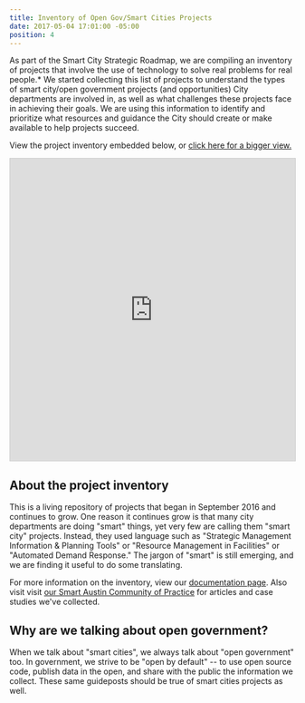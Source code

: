 ```yaml
---
title: Inventory of Open Gov/Smart Cities Projects
date: 2017-05-04 17:01:00 -05:00
position: 4
---
```


As part of the Smart City Strategic Roadmap, we are compiling an inventory of projects that involve the use of technology to solve real problems for real people.\* We started collecting this list of projects to understand the types of smart city/open government projects (and opportunities) City departments are involved in, as well as what challenges these projects face in achieving their goals. We are using this information to identify and prioritize what resources and guidance the City should create or make available to help projects succeed.

View the project inventory embedded below, or  [click here for a bigger view.](https://airtable.com/embed/shrw1eaApYvCI2fbE/tbluO6vp5XB2GwYk4/viwPqpeM7kQ69dSC5)

<div><iframe class="airtable-embed" src="https://airtable.com/embed/shrw1eaApYvCI2fbE?backgroundColor=purple" frameborder="0" onmousewheel="" width="100%" height="533" style="background: transparent; border: 1px solid #ccc;"></iframe></div>

## About the project inventory

This is a living repository of projects that began in September 2016 and continues to grow. One reason it continues grow is that many city departments are doing "smart" things, yet very few are calling them "smart city" projects. Instead, they used language such as "Strategic Management Information & Planning Tools" or "Resource Management in Facilities" or "Automated Demand Response." The jargon of "smart" is still emerging, and we are finding it useful to do some translating.

For more information on the inventory, view our [documentation page](https://opengovpartnership.bloomfire.com/posts/1365870). Also visit visit [our Smart Austin Community of Practice](https://smartaustin.bloomfire.com/) for articles and case studies we've collected.

## Why are we talking about open government?

When we talk about "smart cities", we always talk about "open government" too. In government, we strive to be "open by default" -- to use open source code, publish data in the open, and share with the public the information we collect. These same guideposts should be true of smart cities projects as well.